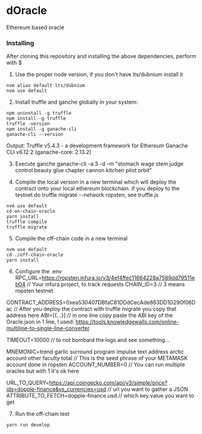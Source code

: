 # dOracle
Ethereum based oracle

### Installing

After cloning this repository and installing the above dependencies, perform with $

1. Use the proper node version, if you don't have lts/dubnium install it
```
nvm alias default lts/dubnium
nvm use default
```

2. Install truffle and ganche globally in your system:
```
npm uninstall -g truffle
npm install -g truffle  
truffle -version  
npm install -g ganache-cli
ganache-cli --version	
```
Output:
Truffle v5.4.3 - a development framework for Ethereum
Ganache CLI v6.12.2 (ganache-core: 2.13.2)

3. Execute ganche
ganache-cli -a 3 -d -m "stomach wage stem judge control beauty glue chapter cannon kitchen pilot orbit"

4. Compile the local version in a new terminal which will deploy the contract onto your local ethereum blockchain. 
if you deploy to the testnet do truffle migrate --network ropsten, see truffle.js
```
nvm use default
cd on-chain-oracle
yarn install
truffle compile
truffle migrate
```

5. Compile the off-chain code in a new terminal
```
nvm use default
cd ./off-chain-oracle
yarn install
```
6. Configure the .env
RPC_URL=https://ropsten.infura.io/v3/4ef4ffec11664228a7589dd79511eb04	// Your infura project, to track requests
CHAIN_ID=3	// 3 means ropsten testnet

CONTRACT_ADDRESS=0xea530407DBfaC81DDdCecAde863DD1D290f06Dac	// After you deploy the contract with truffle migrate you copy that address here
ABI=[{...}]	// in one line copy paste the ABI key of the Oracle.json in 1 line, I used: https://tools.knowledgewalls.com/online-multiline-to-single-line-converter

TIMEOUT=10000	// to not bombard the logs and see something...

MNEMONIC=trend garlic surround program impulse text address arctic account other faculty total	// This is the seed phrase of your METAMASK account done in ropsten
ACCOUNT_NUMBER=0	// You can run multiple oracles but with 1 it's ok here

URL_TO_QUERY=https://api.coingecko.com/api/v3/simple/price?ids=dopple-finance&vs_currencies=usd		// url you want to gather a JSON
ATTRIBUTE_TO_FETCH=dopple-finance.usd																// which key.value you want to get


7. Run the off-chain test
``` 
yarn run develop
```